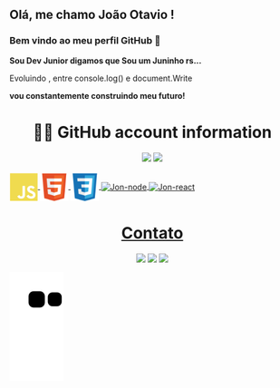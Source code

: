 ## Olá, me chamo João Otavio ! 
### Bem vindo ao meu perfil GitHub 👋

<strong>Sou Dev Junior digamos que Sou um Juninho rs...</strong> 
<p>Evoluindo , entre console.log() e document.Write</p> 
<strong>vou constantemente construindo meu futuro!</strong>

<div align="center">
<h1>👨‍💻 GitHub account information</h1>
</div>  
<div align="center">
  <img height="180em" src="https://github-readme-stats.vercel.app/api/top-langs/?username=Otavio17061992&layout=compact&langs_count=7&theme=tokyonight"/>
  <a href="https://github.com/Otavio17061992">
  <img height="180em" src="https://github-readme-stats.vercel.app/api?username=Otavio17061992&show_icons=true&theme=tokyonight&include_all_commits=true&count_private=true"/>
</div>
  
<div style="display: inline_block"><br>
  <img align="center" alt="Jon-Js" height="50" width="50" src="https://raw.githubusercontent.com/devicons/devicon/master/icons/javascript/javascript-plain.svg">
  <img align="center" alt="Jon-HTML" height="50" width="50" src="https://raw.githubusercontent.com/devicons/devicon/master/icons/html5/html5-original.svg">
  <img align="center" alt="Jon-CSS" height="50" width="50" src="https://raw.githubusercontent.com/devicons/devicon/master/icons/css3/css3-original.svg">
  <img align="center" alt="Jon-node" height="50" width="50" src="https://cdn.jsdelivr.net/gh/devicons/devicon/icons/nodejs/nodejs-original.svg" />
  <img align="center" alt="Jon-react" height="50" width="50"  src="https://cdn.jsdelivr.net/gh/devicons/devicon/icons/react/react-original-wordmark.svg" />
                 

<div align="center">
  <h1>Contato</h1>
<a href="https://www.instagram.com/jubileu.life/" target="_blank"><img src="https://img.shields.io/badge/-Instagram-%23E4405F?style=for-the-badge&logo=instagram&logoColor=white" target="_blank"></a>
<a href = "mailto:contato@joaoalmeida48@outlook.com"><img src="https://img.shields.io/badge/Gmail-D14836?style=for-the-badge&logo=gmail&logoColor=white" target="_blank"></a>
<a href="https://www.linkedin.com/in/otavio17061992/" target="_blank"><img src="https://img.shields.io/badge/-LinkedIn-%230077B5?style=for-the-badge&logo=linkedin&logoColor=white" target="_blank"></a>   
</div>
  
  ![Snake animation](https://github.com/Otavio17061992/Otavio17061992/blob/output/github-contribution-grid-snake.svg)
  
